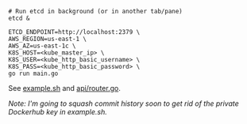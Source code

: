 ```shell
# Run etcd in background (or in another tab/pane)
etcd &

ETCD_ENDPOINT=http://localhost:2379 \
AWS_REGION=us-east-1 \
AWS_AZ=us-east-1c \
K8S_HOST=<kube_master_ip> \
K8S_USER=<kube_http_basic_username> \
K8S_PASS=<kube_http_basic_password> \
go run main.go
```

See [example.sh](example.sh) and [api/router.go](api/router.go).

*Note: I'm going to squash commit history soon to get rid of the private
Dockerhub key in example.sh.*

